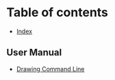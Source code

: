 ﻿# Table of contents

* [Index](README.md)

## User Manual

* [Drawing Command Line](user-manual/drawing-command-line.md)
